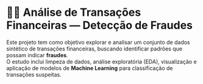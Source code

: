 # 🕵️‍♀️ Análise de Transações Financeiras — Detecção de Fraudes

Este projeto tem como objetivo explorar e analisar um conjunto de dados sintético de transações financeiras, buscando identificar padrões que possam indicar **fraudes**.  
O estudo inclui limpeza de dados, análise exploratória (EDA), visualização e aplicação de modelos de **Machine Learning** para classificação de transações suspeitas.

